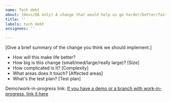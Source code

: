 ```yaml
---
name: Tech debt
about: (Devs/QA only) A change that would help us go harder/better/faster/stronger
title: ''
labels: tech debt
assignees: ''

---
```



[Give a brief summary of the change you think we should implement.]

* How will this make life better?
* How big is this change (small/med/large/really large)? [Size]
* How complicated is it? [Complexity]
* What areas does it touch? [Affected areas]
* What's the test plan? [Test plan]

Demo/work-in-progress link: [If you have a demo or a branch with work-in-progress, link it here](my_branch_url)


<!--- Delete any section that doesn't apply.  Thank you very much! -->